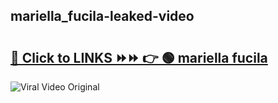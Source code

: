 
 ## mariella_fucila-leaked-video 

# <h2><a href="https://clipsfans.com/mariella_fucila&ref=git">🔗 Click to LINKS ⏩⏩ 👉 🟢 mariella fucila </a></h2>

<a href="https://clipsfans.com/mariella_fucila&ref=git" rel="nofollow" data-target="animated-image.originalLink"><img src="https://i.ibb.co.com/xMMVF88/686577567.gif" alt="Viral Video Original" style="max-width: 100%; display: inline-block;" data-target="animated-image.originalImage"></a>
